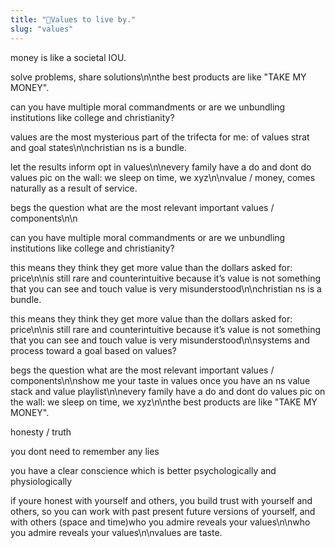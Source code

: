 ```yaml
---
title: "💪Values to live by."
slug: "values"
---
```


money is like a societal IOU.

solve problems, share solutions\n\nthe best products are like "TAKE MY MONEY".

can you have multiple moral commandments or are we unbundling institutions like college and christianity?

values are the most mysterious part of the trifecta for me: of values strat and goal states\n\nchristian ns is a bundle.

let the results inform opt in values\n\nevery family have a do and dont do values pic on the wall: we sleep on time, we xyz\n\nvalue / money, comes naturally as a result of service.

begs the question what are the most relevant important values / components\n\n

can you have multiple moral commandments or are we unbundling institutions like college and christianity?

this means they think they get more value than the dollars asked for: price\n\nis still rare and counterintuitive because it’s value is not something that you can see and touch value is very misunderstood\n\nchristian ns is a bundle.

this means they think they get more value than the dollars asked for: price\n\nis still rare and counterintuitive because it’s value is not something that you can see and touch value is very misunderstood\n\nsystems and process toward a goal based on values?

begs the question what are the most relevant important values / components\n\nshow me your taste in values once you have an ns value stack and value playlist\n\nevery family have a do and dont do values pic on the wall: we sleep on time, we xyz\n\nthe best products are like "TAKE MY MONEY".

honesty / truth

you dont need to remember any lies

you have a clear conscience which is better psychologically and physiologically

if youre honest with yourself and others, you build trust with yourself and others, so you can work with past present future versions of yourself, and with others (space and time)who you admire reveals your values\n\nwho you admire reveals your values\n\nvalues are taste.
